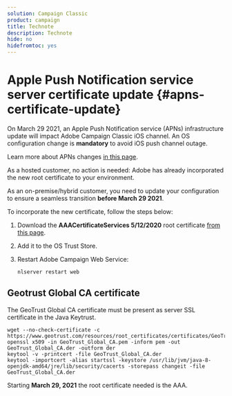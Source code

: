 ```yaml
---
solution: Campaign Classic
product: campaign
title: Technote
description: Technote
hide: no
hidefromtoc: yes
---
```


# Apple Push Notification service server certificate update {#apns-certificate-update}

On March 29 2021, an Apple Push Notification service (APNs) infrastructure update will impact Adobe Campaign Classic iOS channel. An OS configuration change is **mandatory** to avoid iOS push channel outage.
 
Learn more about APNs changes [in this page](https://developer.apple.com/news/?id=7gx0a2lp).

As a hosted customer, no action is needed: Adobe has already incorporated the new root certificate to your environment.

As an on-premise/hybrid customer, you need to update your configuration to ensure a seamless transition **before March 29 2021**.

To incorporate the new certificate, follow the steps below:

1. Download the **AAACertificateServices 5/12/2020** root certificate [from this page](https://support.sectigo.com/Com_KnowledgeDetailPage?Id=kA03l00000117cL).

1. Add it to the OS Trust Store.

1. Restart Adobe Campaign Web Service:

    ```
    nlserver restart web
    ```

## Geotrust Global CA certificate

The GeoTrust Global CA certificate must be present as server SSL certificate in the Java Keytrust.

```
wget --no-check-certificate -c https://www.geotrust.com/resources/root_certificates/certificates/GeoTrust_Global_CA.pem 
openssl x509 -in GeoTrust_Global_CA.pem -inform pem -out GeoTrust_Global_CA.der -outform der
keytool -v -printcert -file GeoTrust_Global_CA.der
keytool -importcert -alias startssl -keystore /usr/lib/jvm/java-8-openjdk-amd64/jre/lib/security/cacerts -storepass changeit -file GeoTrust_Global_CA.der
```

Starting **March 29, 2021** the root certificate needed is the AAA.
